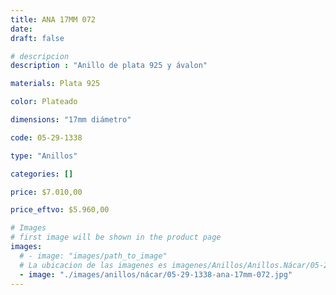 ```yaml
---
title: ANA 17MM 072
date: 
draft: false

# descripcion
description : "Anillo de plata 925 y ávalon"

materials: Plata 925

color: Plateado

dimensions: "17mm diámetro"

code: 05-29-1338

type: "Anillos"

categories: []

price: $7.010,00

price_eftvo: $5.960,00

# Images
# first image will be shown in the product page
images:
  # - image: "images/path_to_image"
  # La ubicacion de las imagenes es imagenes/Anillos/Anillos.Nácar/05-29-1338-ana-17mm-072
  - image: "./images/anillos/nácar/05-29-1338-ana-17mm-072.jpg"
---
```

